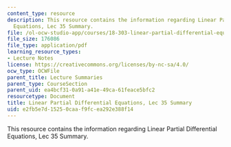 ```yaml
---
content_type: resource
description: This resource contains the information regarding Linear Partial Differential
  Equations, Lec 35 Summary.
file: /ol-ocw-studio-app/courses/18-303-linear-partial-differential-equations-analysis-and-numerics-fall-2014/e2fb5e7d15250caaf9fcea292e388f14_MIT18_303F14_Lecture35.pdf
file_size: 176086
file_type: application/pdf
learning_resource_types:
- Lecture Notes
license: https://creativecommons.org/licenses/by-nc-sa/4.0/
ocw_type: OCWFile
parent_title: Lecture Summaries
parent_type: CourseSection
parent_uid: ea4bcf31-0a91-a41e-49ca-61feace5bfc2
resourcetype: Document
title: Linear Partial Differential Equations, Lec 35 Summary
uid: e2fb5e7d-1525-0caa-f9fc-ea292e388f14
---
```

This resource contains the information regarding Linear Partial Differential Equations, Lec 35 Summary.
